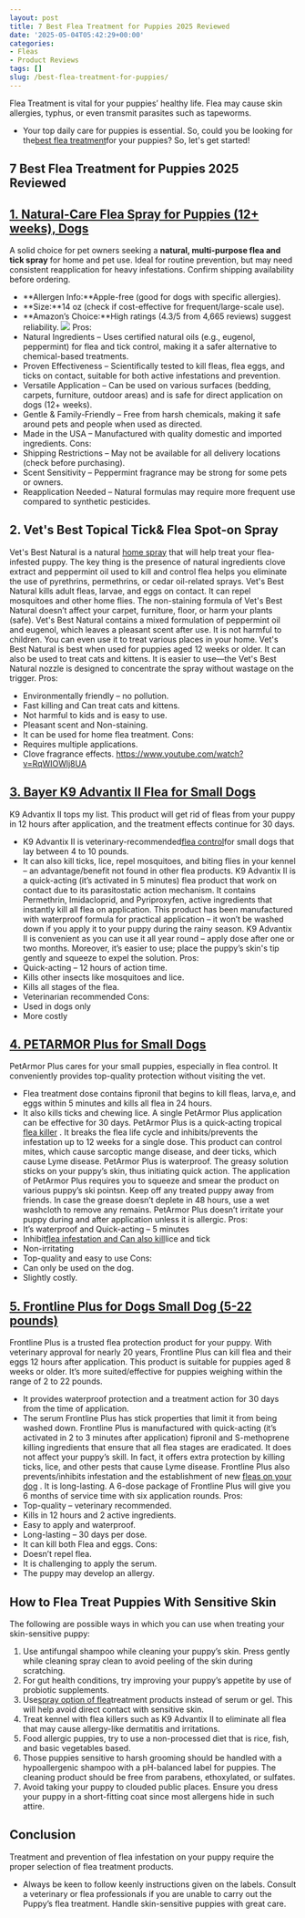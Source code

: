 ```yaml
---
layout: post
title: 7 Best Flea Treatment for Puppies 2025 Reviewed
date: '2025-05-04T05:42:29+00:00'
categories:
- Fleas
- Product Reviews
tags: []
slug: /best-flea-treatment-for-puppies/
---
```


Flea Treatment is vital for your puppies’ healthy life. Flea may cause skin allergies, typhus, or even transmit parasites such as tapeworms.
- Your top daily care for puppies is essential. So, could you be looking for the[best flea treatment](https://pestpolicy.com/best-flea-treatment-for-dogs/)for your puppies?
So, let's get started!
## 7 Best Flea Treatment for Puppies 2025 Reviewed
## [1. Natural-Care Flea Spray for Puppies (12+ weeks), Dogs](https://www.amazon.com/dp/B01BWKMV2Q/?tag=p-policy-20)
A solid choice for pet owners seeking a
**natural, multi-purpose flea and tick spray**
for home and pet use. Ideal for routine prevention, but may need consistent reapplication for heavy infestations. Confirm shipping availability before ordering.
- **Allergen Info:**Apple-free (good for dogs with specific allergies).
- **Size:**14 oz (check if cost-effective for frequent/large-scale use).
- **Amazon’s Choice:**High ratings (4.3/5 from 4,665 reviews) suggest reliability.
![](/assets/img/03/Best-Flea-Treatment-for-Puppies-300x200.jpg)
Pros:
- Natural Ingredients – Uses certified natural oils (e.g., eugenol, peppermint) for flea and tick control, making it a safer alternative to chemical-based treatments.
- Proven Effectiveness – Scientifically tested to kill fleas, flea eggs, and ticks on contact, suitable for both active infestations and prevention.
- Versatile Application – Can be used on various surfaces (bedding, carpets, furniture, outdoor areas) and is safe for direct application on dogs (12+ weeks).
- Gentle & Family-Friendly – Free from harsh chemicals, making it safe around pets and people when used as directed.
- Made in the USA – Manufactured with quality domestic and imported ingredients.
Cons:
- Shipping Restrictions – May not be available for all delivery locations (check before purchasing).
- Scent Sensitivity – Peppermint fragrance may be strong for some pets or owners.
- Reapplication Needed – Natural formulas may require more frequent use compared to synthetic pesticides.
## **2. Vet's Best Topical Tick& Flea  Spot-on Spray**
Vet's Best Natural is a natural
[home spray](https://pestpolicy.com/best-flea-spray-for-home/)
that will help treat your flea-infested puppy.
The key thing is the presence of natural ingredients clove extract and peppermint oil used to kill and control flea helps you eliminate the use of pyrethrins, permethrins, or cedar oil-related sprays.
Vet's Best Natural kills adult fleas, larvae, and eggs on contact. It can repel mosquitoes and other home flies.
The non-staining formula of Vet's Best Natural doesn’t affect your carpet, furniture, floor, or harm your plants (safe).
Vet's Best Natural contains a mixed formulation of peppermint oil and eugenol, which leaves a pleasant scent after use. It is not harmful to children. You can even use it to treat various places in your home.
Vet's Best Natural is best when used for puppies aged 12 weeks or older. It can also be used to treat cats and kittens.
It is easier to use—the Vet's Best Natural nozzle is designed to concentrate the spray without wastage on the trigger.
Pros:
- Environmentally friendly – no pollution.
- Fast killing and Can treat cats and kittens.
- Not harmful to kids and is easy to use.
- Pleasant scent and Non-staining.
- It can be used for home flea treatment.
Cons:
- Requires multiple applications.
- Clove fragrance effects.
https://www.youtube.com/watch?v=RqWIOWlj8UA
## [3. Bayer K9 Advantix II Flea for Small Dogs](https://www.amazon.com/dp/B004QRHRIQ/?tag=p-policy-20)
K9 Advantix II tops my list. This product will get rid of fleas from your puppy in 12 hours after application, and the treatment effects continue for 30 days.
- K9 Advantix II is veterinary-recommended[flea control](https://pestpolicy.com/does-baking-soda-kill-fleas/)for small dogs that lay between 4 to 10 pounds.
- It can also kill ticks, lice, repel mosquitoes, and biting flies in your kennel – an advantage/benefit not found in other flea products.
K9 Advantix II is a quick-acting (it’s activated in 5 minutes) flea product that work on contact due to its parasitostatic action mechanism.
It contains Permethrin, Imidacloprid, and Pyriproxyfen, active ingredients that instantly kill all flea on application.
This product has been manufactured with waterproof formula for practical application – it won’t be washed down if you apply it to your puppy during the rainy season.
K9 Advantix II is convenient as you can use it all year round – apply dose after one or two months.
Moreover, it’s easier to use; place the puppy’s skin's tip gently and squeeze to expel the solution.
Pros:
- Quick-acting – 12 hours of action time.
- Kills other insects like mosquitoes and lice.
- Kills all stages of the flea.
- Veterinarian recommended
Cons:
- Used in dogs only
- More costly
## [4. PETARMOR Plus for Small Dogs](https://www.amazon.com/dp/B01N0BZUXO/?tag=p-policy-20)
PetArmor Plus cares for your small puppies, especially in flea control. It conveniently provides top-quality protection without visiting the vet.
- Flea treatment dose contains fipronil that begins to kill fleas, larva,e, and eggs within 5 minutes and kills all flea in 24 hours.
- It also kills ticks and chewing lice. A single PetArmor Plus application can be effective for 30 days.
PetArmor Plus is a quick-acting tropical
[flea killer](https://pestpolicy.com/borax-flea-killer/)
. It breaks the flea life cycle and inhibits/prevents the infestation up to 12 weeks for a single dose.
This product can control mites, which cause sarcoptic mange disease, and deer ticks, which cause Lyme disease.
PetArmor Plus is waterproof. The greasy solution sticks on your puppy’s skin, thus initiating quick action.
The application of PetArmor Plus requires you to squeeze and smear the product on various puppy’s ski pointsn.
Keep off any treated puppy away from friends. In case the grease doesn’t deplete in 48 hours, use a wet washcloth to remove any remains.
PetArmor Plus doesn’t irritate your puppy during and after application unless it is allergic.
Pros:
- It’s waterproof and Quick-acting – 5 minutes
- Inhibit[flea infestation and Can also kill](https://pestpolicy.com/how-to-kill-fleas-on-dogs-naturally-safe-and-fast/)lice and tick
- Non-irritating
- Top-quality and easy to use
Cons:
- Can only be used on the dog.
- Slightly costly.
## [5. Frontline Plus for Dogs Small Dog (5-22 pounds)](https://www.amazon.com/dp/B0002J1FNK/?tag=p-policy-20)
Frontline Plus is a trusted flea protection product for your puppy. With veterinary approval for nearly 20 years, Frontline Plus can kill flea and their eggs 12 hours after application.
This product is suitable for puppies aged 8 weeks or older. It’s more suited/effective for puppies weighing within the range of 2 to 22 pounds.
- It provides waterproof protection and a treatment action for 30 days from the time of application.
- The serum Frontline Plus has stick properties that limit it from being washed down.
Frontline Plus is manufactured with quick-acting (it’s activated in 2 to 3 minutes after application) fipronil and S-methoprene killing ingredients that ensure that all flea stages are eradicated.
It does not affect your puppy’s skill. In fact, it offers extra protection by killing ticks, lice, and other pests that cause Lyme disease.
Frontline Plus also prevents/inhibits infestation and the establishment of new
[fleas on your dog](https://pestpolicy.com/can-dog-fleas-transfer-to-humans/)
.
It is long-lasting. A 6-dose package of Frontline Plus will give you 6 months of service time with six application rounds.
Pros:
- Top-quality – veterinary recommended.
- Kills in 12 hours and 2 active ingredients.
- Easy to apply and waterproof.
- Long-lasting – 30 days per dose.
- It can kill both Flea and eggs.
Cons:
- Doesn’t repel flea.
- It is challenging to apply the serum.
- The puppy may develop an allergy.
## How to Flea Treat Puppies With Sensitive Skin
The following are possible ways in which you can use when treating your skin-sensitive puppy:
1. Use antifungal shampoo while cleaning your puppy’s skin. Press gently while cleaning spray clean to avoid peeling of the skin during scratching.
2. For gut health conditions, try improving your puppy’s appetite by use of probiotic supplements.
3. Use[spray option of flea](https://pestpolicy.com/best-flea-spray-for-yard/)treatment products instead of serum or gel. This will help avoid direct contact with sensitive skin.
4. Treat kennel with flea killers such as K9 Advantix II to eliminate all flea that may cause allergy-like dermatitis and irritations.
5. Food allergic puppies, try to use a non-processed diet that is rice, fish, and basic vegetables based.
6. Those puppies sensitive to harsh grooming should be handled with a hypoallergenic shampoo with a pH-balanced label for puppies. The cleaning product should be free from parabens, ethoxylated, or sulfates.
7. Avoid taking your puppy to clouded public places. Ensure you dress your puppy in a short-fitting coat since most allergens hide in such attire.
## Conclusion
Treatment and prevention of flea infestation on your puppy require the proper selection of flea treatment products.
- Always be keen to follow keenly instructions given on the labels.
Consult a veterinary or flea professionals if you are unable to carry out the Puppy’s flea treatment. Handle skin-sensitive puppies with great care.
